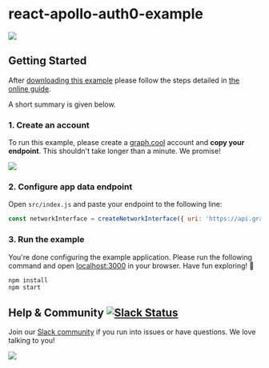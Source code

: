# react-apollo-auth0-example
![](http://i.imgur.com/CH44AZF.png)


## Getting Started

After [downloading this example](https://github.com/graphcool-examples/react-apollo-auth0-example/archive/master.zip) please follow the steps detailed in [the online guide](https://graph.cool/docs/guides/react-apollo-auth0-lock).

A short summary is given below.

### 1. Create an account

To run this example, please create a [graph.cool](http://graph.cool) account and **copy your endpoint**. This shouldn't take longer than a minute. We promise!

![](http://i.imgur.com/ytXDR4B.gif)

### 2. Configure app data endpoint

Open `src/index.js` and paste your endpoint to the following line:

```js
const networkInterface = createNetworkInterface({ uri: 'https://api.graph.cool/simple/v1/__PROJECT_ID__' })
```

### 3. Run the example

You're done configuring the example application. Please run the following command and open [localhost:3000](http://localhost:3000) in your browser. Have fun exploring! 🎉

```sh
npm install
npm start
```


## Help & Community [![Slack Status](https://slack.graph.cool/badge.svg)](https://slack.graph.cool)

Join our [Slack community](http://slack.graph.cool/) if you run into issues or have questions. We love talking to you!

![](http://i.imgur.com/5RHR6Ku.png)
